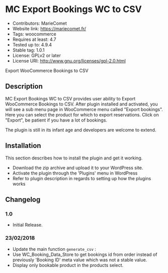 # MC Export Bookings WC to CSV

* Contributors: MarieComet
* Website link: https://mariecomet.fr/
* Tags: woocommerce
* Requires at least: 4.7
* Tested up to: 4.9.4
* Stable tag: 1.0.1
* License: GPLv2 or later
* License URI: http://www.gnu.org/licenses/gpl-2.0.html

Export WooCommerce Bookings to CSV

## Description

MC Export Bookings WC to CSV provides user ability to Export WooCommerce Bookings to CSV.
After plugin installed and activated, you will see a sub menu page in WooCommerce menu called "Export bookings".
Here you can select the product for which to export reservations.
Click on "Export", be patient if you have a lot of bookings.

The plugin is still in its infant age and developers are welcome to extend.

## Installation

This section describes how to install the plugin and get it working.

* Download the zip archive and upload it to your WordPress site.
* Activate the plugin through the 'Plugins' menu in WordPress
* Refer to plugin description in regards to setting up how the plugins works

## Changelog

### 1.0
* Initial Release.

### 23/02/2018
* Update the main function `generate_csv` :
* Use WC_Booking_Data_Store to get bookings id from order instead of previously 'Booking ID' meta value which was not a stable value.
* Display only bookable product in the products select.